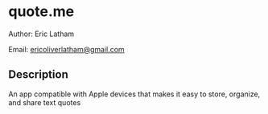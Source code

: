 # <span>quote.me</span>

Author: Eric Latham

Email: ericoliverlatham@gmail.com

## Description

An app compatible with Apple devices that makes it easy to store, organize, and share text quotes
